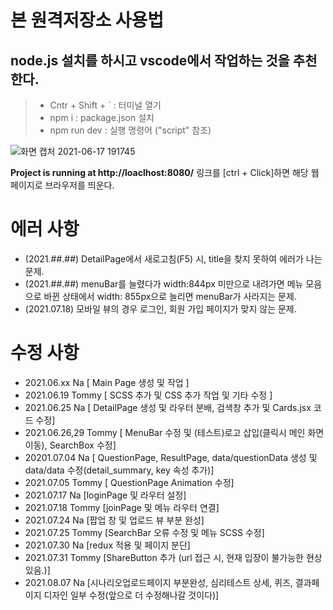 # 본 원격저장소 사용법

## node.js 설치를 하시고 vscode에서 작업하는 것을 추천한다.

> - Cntr + Shift + ` : 터미널 열기
> - npm i : package.json 설치
> - npm run dev : 실행 명령어 ("script" 참조)

![화면 캡처 2021-06-17 191745](https://user-images.githubusercontent.com/53801395/122378199-b4cd4300-cfa0-11eb-8bba-c3292d5af458.jpg)

**Project is running at http://loaclhost:8080/** 링크를 [ctrl + Click]하면 해당 웹페이지로 브라우저를 띄운다.

# 에러 사항

- (2021.##.##) DetailPage에서 새로고침(F5) 시, title을 찾지 못하여 에러가 나는 문제.
- (2021.##.##) menuBar를 늘렸다가 width:844px 미만으로 내려가면 메뉴 모음으로 바뀐 상태에서 width: 855px으로 늘리면 menuBar가 사라지는 문제.
- (2021.07.18) 모바일 뷰의 경우 로그인, 회원 가입 페이지가 맞지 않는 문제.

# 수정 사항

- 2021.06.xx Na [ Main Page 생성 및 작업 ]
- 2021.06.19 Tommy [ SCSS 추가 및 CSS 추가 작업 및 기타 수정 ]
- 2021.06.25 Na [ DetailPage 생성 및 라우터 분배, 검색창 추가 및 Cards.jsx 코드 수정]
- 2021.06.26,29 Tommy [ MenuBar 수정 및 (테스트)로고 삽입(클릭시 메인 화면 이동), SearchBox 수정]
- 20201.07.04 Na [ QuestionPage, ResultPage, data/questionData 생성 및 data/data 수정(detail_summary, key 속성 추가)]
- 2021.07.05 Tommy [ QuestionPage Animation 수정]
- 2021.07.17 Na [loginPage 및 라우터 설정]
- 2021.07.18 Tommy [joinPage 및 메뉴 라우터 연결]
- 2021.07.24 Na [팝업 창 및 업로드 뷰 부분 완성]
- 2021.07.25 Tommy [SearchBar 오류 수정 및 메뉴 SCSS 수정]
- 2021.07.30 Na [redux 적용 및 페이지 분단]
- 2021.07.31 Tommy [ShareButton 추가 (url 접근 시, 현재 입장이 불가능한 현상 있음.)]
- 2021.08.07 Na [시나리오업로드페이지 부분완성, 심리테스트 상세, 퀴즈, 결과페이지 디자인 일부 수정(앞으로 더 수정해나갈 것이다)]